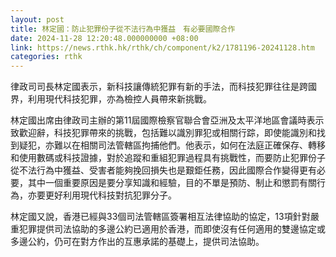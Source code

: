 ```yaml
---
layout: post
title: 林定國：防止犯罪份子從不法行為中獲益　有必要國際合作
date: 2024-11-28 12:20:48.000000000 +08:00
link: https://news.rthk.hk/rthk/ch/component/k2/1781196-20241128.htm
categories: rthk
---
```


律政司司長林定國表示，新科技讓傳統犯罪有新的手法，而科技犯罪往往是跨國界，利用現代科技犯罪，亦為檢控人員帶來新挑戰。

林定國出席由律政司主辦的第11屆國際檢察官聯合會亞洲及太平洋地區會議時表示致歡迎辭，科技犯罪帶來的挑戰，包括難以識別罪犯或相關行踪，即使能識別和找到疑犯，亦難以在相關司法管轄區拘捕他們。他表示，如何在法庭正確保存、轉移和使用數碼或科技證據，對於追蹤和重組犯罪過程具有挑戰性，而要防止犯罪份子從不法行為中獲益、受害者能夠挽回損失也是艱鉅任務，因此國際合作變得更有必要，其中一個重要原因是要分享知識和經驗，目的不單是預防、制止和懲罰有關行為，亦要更好利用現代科技對抗犯罪分子。

林定國又說，香港已經與33個司法管轄區簽署相互法律協助的協定，13項針對嚴重犯罪提供司法協助的多邊公約已適用於香港，而即使沒有任何適用的雙邊協定或多邊公約，仍可在對方作出的互惠承諾的基礎上，提供司法協助。

